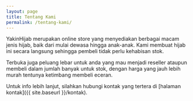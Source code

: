 ```yaml
---
layout: page
title: Tentang Kami
permalink: /tentang-kami/
---
```


YakinHijab merupakan online store yang menyediakan berbagai macam jenis hijab,
baik dari mulai dewasa hingga anak-anak. Kami membuat hijab ini secara langsung
sehingga pembeli tidak perlu kehabisan stok.

Terbuka juga peluang lebar untuk anda yang mau menjadi reseller ataupun membeli
dalam jumlah banyak untuk stok, dengan harga yang jauh lebih murah tentunya
ketimbang membeli eceran.

Untuk info lebih lanjut, silahkan hubungi kontak yang tertera di [halaman kontak]({{ site.baseurl }}/kontak).
